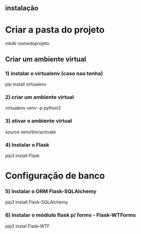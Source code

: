 ## instalação
# Criar a pasta do projeto
mkdir nomedoprojeto

## Criar um ambiente virtual
### 1) instalar o virtualenv (caso nao tenha)
pip install virtualenv

### 2) criar um ambiente virtual
virtualenv venv -p python3

### 3) ativar o ambiente virtual
source venv/bin/activate
### 4) Instalar o Flask


pip3 install Flask

# Configuração de banco
### 5) Instalar o ORM Flask-SQLAlchemy
pip3 install Flask-SQLAlchemy


### 6) Instalar o módiulo flask p/ forms - Flask-WTForms
pip3 instal Flask-WTF
